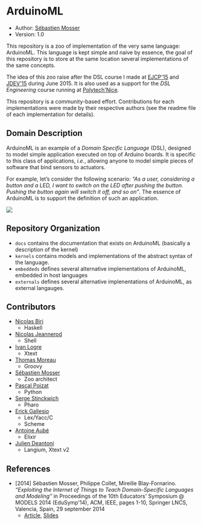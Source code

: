 # ArduinoML

  * Author: [Sébastien Mosser](mailto:mosser@i3s.unice.fr?subject=ArduinoML) 
  * Version: 1.0
  
This repository is a zoo of implementation of the very same language: ArduinoML. This language is kept simple and naive by essence, the goal of this repository is to store at the same location several implementations of the same concepts. 

The idea of this zoo raise after the DSL course I made at [EJCP'15](http://ejcp2015.inria.fr/) and [JDEV'15](http://devlog.cnrs.fr/jdev2015) during June 2015. It is also used as a support for the _DSL Engineering_ course running at [Polytech'Nice](http://informatique.polytechnice.fr).

This repository is a community-based effort. Contributions for each implementations were made by their respective authors (see the readme file of each implementation for details).

## Domain Description

ArduinoML is an example of a _Domain Specific Language_ (DSL), designed to model simple application executed on top of Arduino boards. It is specific to this class of applications, _i.e._, allowing anyone to model simple pieces of software that bind sensors to actuators. 

For example, let’s consider the following scenario: _“As a user, considering a button and a LED, I want to switch on the LED after pushing the button. Pushing the button again will switch it off, and so on”_. The essence of ArduinoML is to support the definition of such an application. 


![](https://raw.githubusercontent.com/mosser/ArduinoML-kernel/master/docs/platform_small.png)

## Repository Organization

  * `docs` contains the documentation that exists on ArduinoML (basically a description of the kernel)
  * `kernels` contains models and implementations of the abstract syntax of the language.
  * `embeddeds` defines several alternative implementations of ArduinoML, embedded in host languages 
  * `externals` defines several alternative implenentations of ArduinoML, as external langauges.

## Contributors

  * [Nicolas Biri](https://www.linkedin.com/profile/view?id=91979)
    * Haskell
  * [Nicolas Jeannerod](https://niols.fr/)
    * Shell
  * [Ivan Logre](http://www.i3s.unice.fr/~logre/)
    * Xtext
  * [Thomas Moreau](https://www.linkedin.com/in/moreaut/?ppe=1)
    * Groovy
  * [Sébastien Mosser](http://www.i3s.unice.fr/~mosser)
    * Zoo architect
  * [Pascal Poizat](https://pages.lip6.fr/Pascal.Poizat/)
    * Python
  * [Serge Stinckwich](http://www.doesnotunderstand.org/)
    * Pharo
  * [Erick Gallesio](http://gallesio.org/~eg)
    * Lex/Yacc/C
    * Scheme
  * [Antoine Aubé](https://github.com/AntoineAube)
    * Elixir
  * [Julien Deantoni](https://webusers.i3s.unice.fr/~deantoni/)
    * Langium, Xtext v2
## References

  * [2014] Sébastien Mosser, Philippe Collet, Mireille Blay-Fornarino. _“Exploiting the Internet of Things to Teach Domain-Specific Languages and Modeling”_ in Proceedings of the 10th Educators' Symposium @ MODELS 2014 (EduSymp'14), ACM, IEEE, pages 1-10, Springer LNCS, Valencia, Spain, 29 september 2014
    * [Article](http://www.i3s.unice.fr/~mosser/_media/research/edusymp14.pdf), [Slides](http://www.i3s.unice.fr/~mosser/_media/research/edusymp14_slides.pdf)
